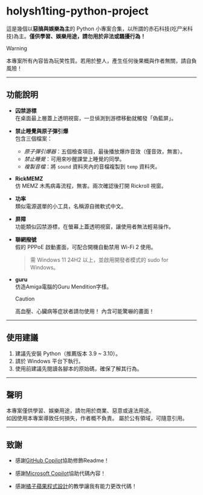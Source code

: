 # holysh1ting-python-project

這是幾個以**惡搞與娛樂為主**的 Python 小專案合集，以所謂的赤石科技(吃尸米科技)為主。**僅供學習、娛樂用途，請勿用於非法或騷擾行為！**

> [!WARNING]
> 本專案所有內容皆為玩笑性質。若用於整人，產生任何後果概與作者無關，請自負風險！

---

## 功能說明

- **囚禁游標**  
  在桌面最上層蓋上透明視窗，一旦偵測到游標移動就觸發「偽藍屏」。

- **禁止睡覺與原子彈引爆**  
  包含三個檔案：  
  - *原子彈引爆器*：五個檢查項目，最後播放爆炸音效（僅音效，無害）。
  - *禁止睡覺*：可用來吵醒課堂上睡覺的同學。
  - *複製音檔*：將 `sound` 資料夾內的音檔複製到 `temp` 資料夾。

- **RickMEMZ**  
  仿 MEMZ 木馬病毒流程，無害。兩次確認後打開 Rickroll 視窗。

- **功率**  
  類似電源選單的小工具，名稱源自微軟式中文。

- **屏障**  
  功能類似囚禁游標，在螢幕上蓋透明視窗，讓使用者無法輕易操作。

- **聯網撥號**  
  假的 PPPoE 啟動畫面，可配合開機自動禁用 Wi-Fi 2 使用。  
  > 需 Windows 11 24H2 以上，並啟用開發者模式的 sudo for Windows。

- **guru**  
  仿造Amiga電腦的Guru Mendition字樣。
  > [!CAUTION]
  > 高血壓、心臟病等症狀者請勿使用！
  > 內含可能驚嚇的畫面！

---

## 使用建議

1. 建議先安裝 Python（推薦版本 3.9 ~ 3.10）。
2. 請於 Windows 平台下執行。
3. 使用前建議先閱讀各腳本的原始碼，確保了解其行為。

---

## 聲明

本專案僅供學習、娛樂用途，請勿用於商業、惡意或違法用途。  
如因使用本專案導致任何損失，作者概不負責。
屬於公有領域，可隨意引用。

---

## 致謝
 - 感謝[GitHub Copilot](https://github.com/features/copilot)協助修飾Readme！

 - 感謝[Microsoft Copilot](https://www.microsoft.com/zh-tw/microsoft-365/copilot/meet-copilot?msockid=29e8b96d8e4e6efc3371af348f5e6f4d)協助代碼內容！

 - 感謝[橘子蘋果程式設計](https://orangeapple.co/)的教學讓我有能力更改代碼！


